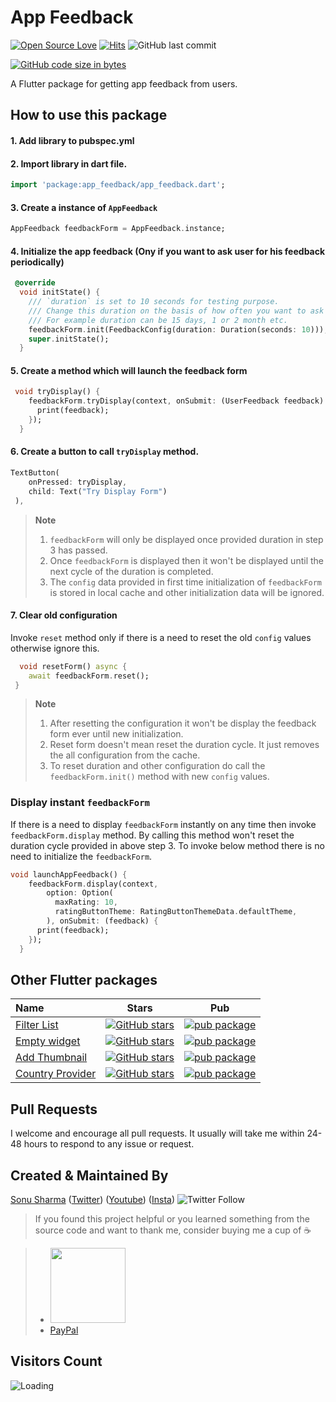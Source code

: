 # App Feedback

[![Open Source Love](https://badges.frapsoft.com/os/v2/open-source.svg?v=103)](https://github.com/TheAlphamerc/app_feedback)
[![Hits](https://hits.seeyoufarm.com/api/count/incr/badge.svg?url=https%3A%2F%2Fgithub.com%2FTheAlphamerc%2Fapp_feedback&count_bg=%2379C83D&title_bg=%23555555&icon=&icon_color=%23E7E7E7&title=hits&edge_flat=false)](https://hits.seeyoufarm.com)
![GitHub last commit](https://img.shields.io/github/last-commit/TheAlphamerc/app_feedback)

[![GitHub code size in bytes](https://img.shields.io/github/languages/code-size/TheAlphamerc/app_feedback.svg)](https://github.com/TheAlphamerc/app_feedback)

A Flutter package for getting app feedback from users.

## How to use this package

#### 1. Add library to pubspec.yml

#### 2. Import library in dart file.

```dart
import 'package:app_feedback/app_feedback.dart';
```

#### 3. Create a instance of `AppFeedback`

```dart
AppFeedback feedbackForm = AppFeedback.instance;
```

#### 4. Initialize the app feedback (Ony if you want to ask user for his feedback periodically)

```dart
 @override
  void initState() {
    /// `duration` is set to 10 seconds for testing purpose.
    /// Change this duration on the basis of how often you want to ask user for his feedback.
    /// For example duration can be 15 days, 1 or 2 month etc.
    feedbackForm.init(FeedbackConfig(duration: Duration(seconds: 10)));
    super.initState();
  }
```

#### 5. Create a method which will launch the feedback form

```dart
 void tryDisplay() {
    feedbackForm.tryDisplay(context, onSubmit: (UserFeedback feedback) {
      print(feedback);
    });
  }
```

#### 6. Create a button to call `tryDisplay` method.

```dart
TextButton(
    onPressed: tryDisplay,
    child: Text("Try Display Form")
 ),
```

> **Note**
>
> 1. `feedbackForm` will only be displayed once provided duration in step 3 has passed.
> 2. Once `feedbackForm` is displayed then it won't be displayed until the next cycle of the duration is completed.
> 3. The `config` data provided in first time initialization of `feedbackForm` is stored in local cache and other initialization data will be ignored.

#### 7. Clear old configuration

Invoke `reset` method only if there is a need to reset the old `config` values otherwise ignore this.

```dart
  void resetForm() async {
    await feedbackForm.reset();
 }

```

> **Note**
>
> 1. After resetting the configuration it won't be display the feedback form ever until new initialization.
> 2. Reset form doesn't mean reset the duration cycle. It just removes the all configuration from the cache.
> 3. To reset duration and other configuration do call the `feedbackForm.init()` method with new `config` values.

### Display instant `feedbackForm`

If there is a need to display `feedbackForm` instantly on any time then invoke `feedbackForm.display` method.
By calling this method won't reset the duration cycle provided in above step 3.
To invoke below method there is no need to initialize the `feedbackForm`.

```dart
void launchAppFeedback() {
    feedbackForm.display(context,
        option: Option(
          maxRating: 10,
          ratingButtonTheme: RatingButtonThemeData.defaultTheme,
        ), onSubmit: (feedback) {
      print(feedback);
    });
  }
```

## Other Flutter packages

| Name                                                                          | Stars                                                                                                                                                                                                          | Pub                                                                                                                   |
| :---------------------------------------------------------------------------- | -------------------------------------------------------------------------------------------------------------------------------------------------------------------------------------------------------------- | --------------------------------------------------------------------------------------------------------------------- |
| [Filter List](https://github.com/TheAlphamerc/flutter_plugin_filter_list)     | [![GitHub stars](https://img.shields.io/github/stars/Thealphamerc/flutter_plugin_filter_list?style=social)](https://github.com/login?return_to=https://github.com/TheAlphamerc/flutter_plugin_filter_list)     | [![pub package](https://img.shields.io/pub/v/empty_widget?color=blue)](https://pub.dev/packages/filter_list)          |
| [Empty widget](https://github.com/TheAlphamerc/empty_widget)                  | [![GitHub stars](https://img.shields.io/github/stars/Thealphamerc/empty_widget?style=social)](https://github.com/login?return_to=https://github.com/TheAlphamerc/empty_widget)                                 | [![pub package](https://img.shields.io/pub/v/empty_widget?color=blue)](https://pub.dev/packages/empty_widget)         |
| [Add Thumbnail](https://github.com/TheAlphamerc/flutter_plugin_add_thumbnail) | [![GitHub stars](https://img.shields.io/github/stars/Thealphamerc/flutter_plugin_add_thumbnail?style=social)](https://github.com/login?return_to=https://github.com/TheAlphamerc/flutter_plugin_add_thumbnail) | [![pub package](https://img.shields.io/pub/v/add_thumbnail?color=blue)](https://pub.dev/packages/add_thumbnail)       |
| [Country Provider](https://github.com/TheAlphamerc/country_provider)          | [![GitHub stars](https://img.shields.io/github/stars/Thealphamerc/country_provider?style=social)](https://github.com/login?return_to=https://github.com/TheAlphamerc/country_provider)                         | [![pub package](https://img.shields.io/pub/v/country_provider?color=blue)](https://pub.dev/packages/country_provider) |

## Pull Requests

I welcome and encourage all pull requests. It usually will take me within 24-48 hours to respond to any issue or request.

## Created & Maintained By

[Sonu Sharma](https://github.com/TheAlphamerc) ([Twitter](https://www.twitter.com/TheAlphamerc)) ([Youtube](https://www.youtube.com/user/sonusharma045sonu/))
([Insta](https://www.instagram.com/_sonu_sharma__)) ![Twitter Follow](https://img.shields.io/twitter/follow/thealphamerc?style=social)

> If you found this project helpful or you learned something from the source code and want to thank me, consider buying me a cup of :coffee:

> - <a href="https://www.buymeacoffee.com/thealphamerc"><img src="https://cdn.buymeacoffee.com/buttons/v2/default-yellow.png" width="120"></a>
> - [PayPal](https://www.paypal.me/TheAlphamerc/)

## Visitors Count

<img align="left" src = "https://profile-counter.glitch.me/app_feedback/count.svg" alt ="Loading">
